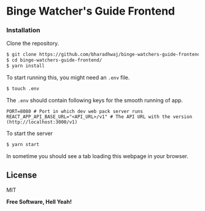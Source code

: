 # Binge Watcher's Guide Frontend

### Installation

Clone the repository.

```sh
$ git clone https://github.com/bharadhwaj/binge-watchers-guide-frontend.git
$ cd binge-watchers-guide-frontend/
$ yarn install
```

To start running this, you might need an `.env` file.

```sh
$ touch .env
```

The `.env` should contain following keys for the smooth running of app.

```dosini
PORT=8080 # Port in which dev web pack server runs
REACT_APP_API_BASE_URL="<API_URL>/v1" # The API URL with the version (http://localhost:3000/v1)
```

To start the server

```sh
$ yarn start
```

In sometime you should see a tab loading this webpage in your browser.

## License

MIT

**Free Software, Hell Yeah!**
